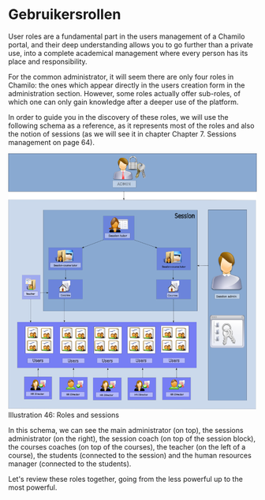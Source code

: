 # Gebruikersrollen

User roles are a fundamental part in the users management of a Chamilo portal, and their deep understanding allows you to go further than a private use, into a complete academical management where every person has its place and responsibility.

For the common administrator, it will seem there are only four roles in Chamilo: the ones which appear directly in the users creation form in the administration section. However, some roles actually offer sub-roles, of which one can only gain knowledge after a deeper use of the platform.

In order to guide you in the discovery of these roles, we will use the following schema as a reference, as it represents most of the roles and also the notion of sessions \(as we will see it in chapter Chapter 7. Sessions management on page 64\).

![](../../../.gitbook/assets/graficos80%20%281%29.png)Illustration 46: Roles and sessions

In this schema, we can see the main administrator \(on top\), the sessions administrator \(on the right\), the session coach \(on top of the session block\), the courses coaches \(on top of the courses\), the teacher \(on the left of a course\), the students \(connected to the session\) and the human resources manager \(connected to the students\).

Let's review these roles together, going from the less powerful up to the most powerful.

